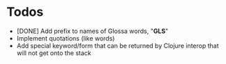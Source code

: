 # Todos #

 * [DONE] Add prefix to names of Glossa words, "__GLS__"
 * Implement quotations (like words)
 * Add special keyword/form that can be returned by Clojure interop that will not get onto the stack
